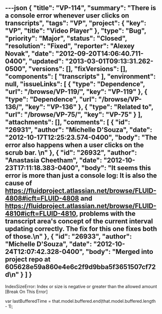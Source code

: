 ---json
{
  "title": "VP-114",
  "summary": "There is a console error whenever user clicks on transcripts",
  "tags": "VP",
  "project": {
    "key": "VP",
    "title": "Video Player"
  },
  "type": "Bug",
  "priority": "Major",
  "status": "Closed",
  "resolution": "Fixed",
  "reporter": "Alexey Novak",
  "date": "2012-09-20T14:06:40.711-0400",
  "updated": "2013-03-01T09:13:31.262-0500",
  "versions": [],
  "fixVersions": [],
  "components": [
    "transcripts"
  ],
  "environment": null,
  "issueLinks": [
    {
      "type": "Dependence",
      "url": "/browse/VP-119/",
      "key": "VP-119"
    },
    {
      "type": "Dependence",
      "url": "/browse/VP-136/",
      "key": "VP-136"
    },
    {
      "type": "Related to",
      "url": "/browse/VP-75/",
      "key": "VP-75"
    }
  ],
  "attachments": [],
  "comments": [
    {
      "id": "26931",
      "author": "Michelle D'Souza",
      "date": "2012-10-17T12:25:23.574-0400",
      "body": "The error also happens when a user clicks on the scrub bar.&#x20;\n"
    },
    {
      "id": "26932",
      "author": "Anastasia Cheetham",
      "date": "2012-10-23T17:11:18.383-0400",
      "body": "It seems this error is more than just a console log: It is also the cause of <https://fluidproject.atlassian.net/browse/FLUID-4808#icft=FLUID-4808> and <https://fluidproject.atlassian.net/browse/FLUID-4810#icft=FLUID-4810>, problems with the transcript area's concept of the current interval updating correctly. The fix for this one fixes both of those.\n"
    },
    {
      "id": "26933",
      "author": "Michelle D'Souza",
      "date": "2012-10-24T12:07:42.328-0400",
      "body": "Merged into project repo at 605628e59a860e4e6c2f9d9bba5f3651507cf72d\n"
    }
  ]
}
---
IndexSizeError: Index or size is negative or greater than the allowed amount\
\[Break On This Error] &#x9;

var lastBufferedTime = that.model.buffered.end(that.model.buffered.length - 1);

        